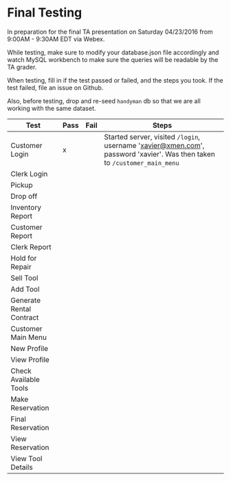 # Final Testing

In preparation for the final TA presentation on Saturday 04/23/2016 from 9:00AM - 9:30AM EDT via Webex.

While testing, make sure to modify your database.json file accordingly and watch MySQL workbench to make sure the queries will be readable by the TA grader.

When testing, fill in if the test passed or failed, and the steps you took. If the test failed, file an issue on Github.

Also, before testing, drop and re-seed `handyman` db so that we are all working with the same dataset.

| Test                     | Pass | Fail | Steps |
|--------------------------|------|------|-------|
| Customer Login           |   x   |      |  Started server, visited `/login`, username 'xavier@xmen.com', password 'xavier'. Was then taken to `/customer_main_menu`  |
| Clerk Login              |      |      |       |
| Pickup                   |      |      |       |
| Drop off                 |      |      |       |
| Inventory Report         |      |      |       |
| Customer Report          |      |      |       |
| Clerk Report             |      |      |       |
| Hold for Repair          |      |      |       |
| Sell Tool                |      |      |       |
| Add Tool                 |      |      |       |
| Generate Rental Contract |      |      |       |
| Customer Main Menu       |      |      |       |
| New Profile              |      |      |       |
| View Profile             |      |      |       |
| Check Available Tools    |      |      |       |
| Make Reservation         |      |      |       |
| Final Reservation        |      |      |       |
| View Reservation         |      |      |       |
| View Tool Details        |      |      |       |
